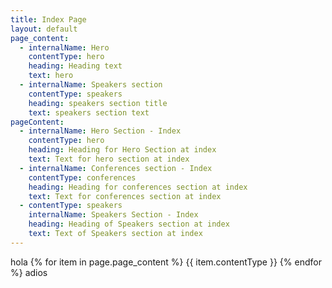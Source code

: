 ```yaml
---
title: Index Page
layout: default
page_content:
  - internalName: Hero
    contentType: hero
    heading: Heading text
    text: hero
  - internalName: Speakers section
    contentType: speakers
    heading: speakers section title
    text: speakers section text
pageContent:
  - internalName: Hero Section - Index
    contentType: hero
    heading: Heading for Hero Section at index
    text: Text for hero section at index
  - internalName: Conferences section - Index
    contentType: conferences
    heading: Heading for conferences section at index
    text: Text for conferences section at index
  - contentType: speakers
    internalName: Speakers Section - Index
    heading: Heading of Speakers section at index
    text: Text of Speakers section at index
---
```


hola
{% for item in page.page_content %}
{{ item.contentType }}
{% endfor %}
adios
